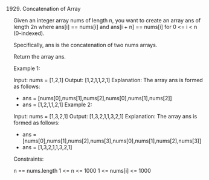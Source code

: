 1929. Concatenation of Array

Given an integer array nums of length n, you want to create an array ans of
length 2n where ans[i] == nums[i] and ans[i + n] == nums[i] for 0 <= i < n
(0-indexed).

Specifically, ans is the concatenation of two nums arrays.

Return the array ans.

Example 1:

Input: nums = [1,2,1] Output: [1,2,1,1,2,1] Explanation: The array ans is formed
as follows:

- ans = [nums[0],nums[1],nums[2],nums[0],nums[1],nums[2]]
- ans = [1,2,1,1,2,1] Example 2:

Input: nums = [1,3,2,1] Output: [1,3,2,1,1,3,2,1] Explanation: The array ans is
formed as follows:

- ans = [nums[0],nums[1],nums[2],nums[3],nums[0],nums[1],nums[2],nums[3]]
- ans = [1,3,2,1,1,3,2,1]

Constraints:

n == nums.length 1 <= n <= 1000 1 <= nums[i] <= 1000
